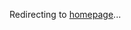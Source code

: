 <!--
This is a workaround for JupyterBook not allowing the title of the root page to be overriden. The redirect is set in ReadTheDocs:
https://readthedocs.org/dashboard/python-coding-for-public-policy/redirects/
-->

Redirecting to [homepage](index.md)...
